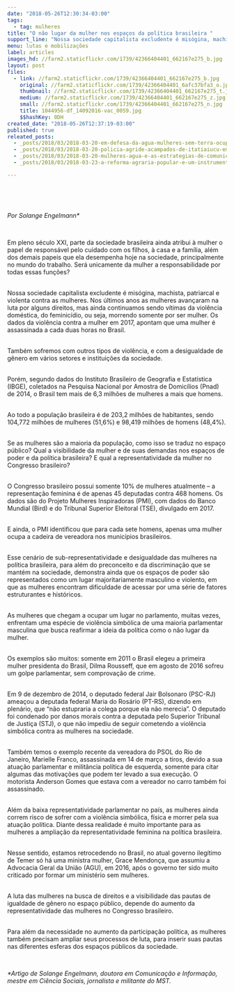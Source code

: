 ```yaml
---
date: "2018-05-26T12:30:34-03:00"
tags:
  - tag: mulheres
title: "O não lugar da mulher nos espaços da política brasileira "
support_line: "Nossa sociedade capitalista excludente é misógina, machista, patriarcal e violenta contra as mulheres"
menu: lutas e mobilizações
label: articles
images_hd: //farm2.staticflickr.com/1739/42366404401_662167e275_b.jpg
layout: post
files:
  - link: //farm2.staticflickr.com/1739/42366404401_662167e275_b.jpg
    original: //farm2.staticflickr.com/1739/42366404401_6afc37bfa3_o.jpg
    thumbnail: //farm2.staticflickr.com/1739/42366404401_662167e275_t.jpg
    medium: //farm2.staticflickr.com/1739/42366404401_662167e275_z.jpg
    small: //farm2.staticflickr.com/1739/42366404401_662167e275_n.jpg
    title: 1044956-df_14092016-vac_0059.jpg
    $$hashKey: 0DH
created_date: "2018-05-26T12:37:19-03:00"
published: true
releated_posts:
  - _posts/2018/03/2018-03-20-em-defesa-da-agua-mulheres-sem-terra-ocupam-a-chesf-e-usina-de-xingo-na-regiao-nordeste.md
  - _posts/2018/03/2018-03-20-policia-agride-acampados-de-itatiaiucu-em-represalia-a-acao-das-mulheres-na-nestle.md
  - _posts/2018/03/2018-03-20-mulheres-agua-e-as-estrategias-de-comunicacao-em-rede.md
  - _posts/2018/03/2018-03-23-a-reforma-agraria-popular-e-um-instrumento-que-legitima-as-mulheres-nos-espacos-de-poder.md

---
```

<p>&nbsp;</p>

<p>&nbsp;</p>

<p><em>Por Solange Engelmann*</em></p>

<p>&nbsp;</p>

<p>Em pleno s&eacute;culo XXI, parte da sociedade brasileira ainda atribui &agrave; mulher o papel de respons&aacute;vel pelo cuidado com os filhos, &agrave; casa e a fam&iacute;lia, al&eacute;m dos demais papeis que ela desempenha hoje na sociedade, principalmente no mundo do trabalho. Ser&aacute; unicamente da mulher a responsabilidade por todas essas fun&ccedil;&otilde;es?&nbsp;</p>

<p><br />
Nossa sociedade capitalista excludente &eacute; mis&oacute;gina, machista, patriarcal e violenta contra as mulheres. Nos &uacute;ltimos anos as mulheres avan&ccedil;aram na luta por alguns direitos, mas ainda continuamos sendo v&iacute;timas da viol&ecirc;ncia dom&eacute;stica, do feminic&iacute;dio, ou seja, morrendo somente por ser mulher. Os dados da viol&ecirc;ncia contra a mulher em 2017, apontam que uma mulher &eacute; assassinada a cada duas horas no Brasil.</p>

<p><br />
Tamb&eacute;m sofremos com outros tipos de viol&ecirc;ncia, e com a desigualdade de g&ecirc;nero em v&aacute;rios setores e institui&ccedil;&otilde;es da sociedade.</p>

<p><br />
Por&eacute;m, segundo dados do Instituto Brasileiro de Geografia e Estat&iacute;stica (IBGE), coletados na Pesquisa Nacional por Amostra de Domic&iacute;lios (Pnad) de 2014, o Brasil tem mais de 6,3 milh&otilde;es de mulheres a mais que homens.</p>

<p><br />
Ao todo a popula&ccedil;&atilde;o brasileira &eacute; de 203,2 milh&otilde;es de habitantes, sendo 104,772 milh&otilde;es de mulheres (51,6%) e 98,419 milh&otilde;es de homens (48,4%).</p>

<p><br />
Se as mulheres s&atilde;o a maioria da popula&ccedil;&atilde;o, como isso se traduz no espa&ccedil;o p&uacute;blico? Qual a visibilidade da mulher e de suas demandas nos espa&ccedil;os de poder e da pol&iacute;tica brasileira? E qual a representatividade da mulher no Congresso brasileiro?</p>

<p><br />
O Congresso brasileiro possui somente 10% de mulheres atualmente &ndash; a representa&ccedil;&atilde;o feminina &eacute; de apenas 45 deputadas contra 468 homens. Os dados s&atilde;o do Projeto Mulheres Inspiradoras (PMI), com dados do Banco Mundial (Bird) e do Tribunal Superior Eleitoral (TSE), divulgado em 2017.</p>

<p><br />
E ainda, o PMI identificou que para cada sete homens, apenas uma mulher ocupa a cadeira de vereadora nos munic&iacute;pios brasileiros.</p>

<p><br />
Esse cen&aacute;rio de sub-representatividade e desigualdade das mulheres na pol&iacute;tica brasileira, para al&eacute;m do preconceito e da discrimina&ccedil;&atilde;o que se mant&eacute;m na sociedade, demonstra ainda que os espa&ccedil;os de poder s&atilde;o representados como um lugar majoritariamente masculino e violento, em que as mulheres encontram dificuldade de acessar por uma s&eacute;rie de fatores estruturantes e hist&oacute;ricos.</p>

<p><br />
As mulheres que chegam a ocupar um lugar no parlamento, muitas vezes, enfrentam uma esp&eacute;cie de viol&ecirc;ncia simb&oacute;lica de uma maioria parlamentar masculina que busca reafirmar a ideia da pol&iacute;tica como o n&atilde;o lugar da mulher.</p>

<p><br />
Os exemplos s&atilde;o muitos: somente em 2011 o Brasil elegeu a primeira mulher presidenta do Brasil, Dilma Rousseff, que em agosto de 2016 sofreu um golpe parlamentar, sem comprova&ccedil;&atilde;o de crime.</p>

<p><br />
Em 9 de dezembro de 2014, o deputado federal Jair Bolsonaro (PSC-RJ) amea&ccedil;ou a deputada federal Maria do Ros&aacute;rio (PT-RS), dizendo em plen&aacute;rio, que &ldquo;n&atilde;o estupraria a colega porque ela n&atilde;o merecia&rdquo;. O deputado foi condenado por danos morais contra a deputada pelo Superior Tribunal de Justi&ccedil;a (STJ), o que n&atilde;o impediu de seguir cometendo a viol&ecirc;ncia simb&oacute;lica contra as mulheres na sociedade.</p>

<p><br />
Tamb&eacute;m temos o exemplo recente da vereadora do PSOL do Rio de Janeiro, Marielle Franco, assassinada em 14 de mar&ccedil;o a tiros, devido a sua atua&ccedil;&atilde;o parlamentar e milit&acirc;ncia pol&iacute;tica de esquerda, somente para citar algumas das motiva&ccedil;&otilde;es que podem ter levado a sua execu&ccedil;&atilde;o. O motorista Anderson Gomes que estava com a vereador no carro tamb&eacute;m foi assassinado.</p>

<p><br />
Al&eacute;m da baixa representatividade parlamentar no pa&iacute;s, as mulheres ainda correm risco de sofrer com a viol&ecirc;ncia simb&oacute;lica, f&iacute;sica e morrer pela sua atua&ccedil;&atilde;o pol&iacute;tica. Diante dessa realidade &eacute; muito importante para as mulheres a amplia&ccedil;&atilde;o da representatividade feminina na pol&iacute;tica brasileira.</p>

<p><br />
Nesse sentido, estamos retrocedendo no Brasil, no atual governo ileg&iacute;timo de Temer s&oacute; h&aacute; uma ministra mulher, Grace Mendon&ccedil;a, que assumiu a Advocacia Geral da Uni&atilde;o (AGU), em 2016, ap&oacute;s o governo ter sido muito criticado por formar um minist&eacute;rio sem mulheres.</p>

<p><br />
A luta das mulheres na busca de direitos e a visibilidade das pautas de igualdade de g&ecirc;nero no espa&ccedil;o p&uacute;blico, depende do aumento da representatividade das mulheres no Congresso brasileiro.</p>

<p><br />
Para al&eacute;m da necessidade no aumento da participa&ccedil;&atilde;o pol&iacute;tica, as mulheres tamb&eacute;m precisam ampliar seus processos de luta, para inserir suas pautas nas diferentes esferas dos espa&ccedil;os p&uacute;blicos da sociedade.</p>

<p>&nbsp;</p>

<p><em>*Artigo de Solange Engelmann, doutora em Comunica&ccedil;&atilde;o e Informa&ccedil;&atilde;o, mestre em Ci&ecirc;ncia Sociais, jornalista e militante do MST.</em></p>
